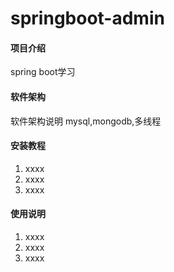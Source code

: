 
# springboot-admin

#### 项目介绍
spring boot学习

#### 软件架构
软件架构说明
mysql,mongodb,多线程

#### 安装教程

1. xxxx
2. xxxx
3. xxxx

#### 使用说明

1. xxxx
2. xxxx
3. xxxx
